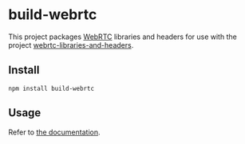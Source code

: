 build-webrtc
============

This project packages [WebRTC](https://webrtc.org/native-code) libraries and
headers for use with the project [webrtc-libraries-and-headers](https://github.com/markandrus/webrtc-libraries-and-headers).

Install
-------

```
npm install build-webrtc
```

Usage
-----

Refer to [the documentation](docs/README.md).
